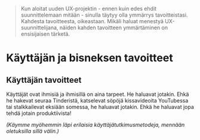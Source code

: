 >Kun aloitat uuden UX-projektin - ennen kuin edes ehdit suunnittelemaan mitään - sinulla täytyy olla ymmärrys tavoitteistasi. Kahdesta tavoitteesta, oikeastaan. Mikäli haluat menestyä UX-suunnittelijana, näiden kahden tavoitteen ymmärtäminen on ensisijaisen tärketä.

# Käyttäjän ja bisneksen tavoitteet

## Käyttäjän tavoitteet

Käyttäjät ovat ihmisiä ja ihmisillä on aina tarpeet. He haluavat jotakin. Ehkä he hakevat seuraa Tinderistä, katselevat söpöjä kissavideoita YouTubessa tai stalkkailevat eksiään somessa, he haluavat jotakin. Ehkä he haluavat jopa tehdä jotain produktiivista!

_(Käymme myöhemmin läpi erilaisia käyttäjätutkimusmetodeja, mennään oletuksilla sillä välin.)_